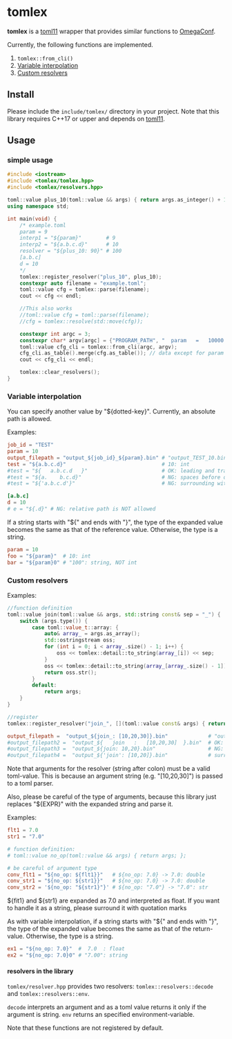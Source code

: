 # tomlex
**tomlex** is a [toml11](https://github.com/ToruNiina/toml11) wrapper that provides similar functions to [OmegaConf](https://omegaconf.readthedocs.io/en/latest/).

Currently, the following functions are implemented.

1. `tomlex::from_cli()`
2. [Variable interpolation](https://omegaconf.readthedocs.io/en/latest/usage.html#interpolation)
3. [Custom resolvers](https://omegaconf.readthedocs.io/en/latest/custom_resolvers.html)

## Install
Please include the `include/tomlex/` directory in your project.
Note that this library requires C++17 or upper and depends on [toml11](https://github.com/ToruNiina/toml11).

## Usage
### simple usage
```cpp
#include <iostream>
#include <tomlex/tomlex.hpp>
#include <tomlex/resolvers.hpp>

toml::value plus_10(toml::value && args) { return args.as_integer() + 10; };
using namespace std;

int main(void) {
	/* example.toml
	param = 9
	interp1 = "${param}"        # 9
	interp2 = "${a.b.c.d}"      # 10
	resolver = "${plus_10: 90}" # 100
	[a.b.c]
	d = 10
	*/
	tomlex::register_resolver("plus_10", plus_10);
	constexpr auto filename = "example.toml";
	toml::value cfg = tomlex::parse(filename);
	cout << cfg << endl;

	//This also works
	//toml::value cfg = toml::parse(filename);
	//cfg = tomlex::resolve(std::move(cfg));

	constexpr int argc = 3;
	constexpr char* argv[argc] = {"PROGRAM_PATH", "  param   =   10000  ", "a.b.c.d  =  nan"};
	toml::value cfg_cli = tomlex::from_cli(argc, argv);
	cfg_cli.as_table().merge(cfg.as_table()); // data except for param and a.b.c.d are merged into cfg_cli
	cout << cfg_cli << endl;

	tomlex::clear_resolvers();
}
```

### Variable interpolation
You can specify another value by "${dotted-key}".
Currently, an absolute path is allowed.

Examples:
```toml
job_id = "TEST"
param = 10
output_filepath = "output_${job_id}_${param}.bin" # "output_TEST_10.bin"
test = "${a.b.c.d}"                               # 10: int
#test = "${   a.b.c.d   }"                        # OK: leading and trailing spaces are allowed
#test = "${a.    b.c.d}"                          # NG: spaces before or after dot are NOT allowed
#test = "${'a.b.c.d'}"                            # NG: surrounding with quotation marks is NOT allowed

[a.b.c]
d = 10
# e = "${.d}" # NG: relative path is NOT allowed
```

If a string starts with "${" and ends with "}",
the type of the expanded value becomes the same as that of the reference value.
Otherwise, the type is a string.
```toml
param = 10
foo = "${param}"  # 10: int
bar = "${param}0" # "100": string, NOT int
```

### Custom resolvers
Examples:
```cpp
//function definition
toml::value join(toml::value && args, std::string const& sep = "_") {
    switch (args.type()) {
        case toml::value_t::array: {
            auto& array_ = args.as_array();
            std::ostringstream oss;
            for (int i = 0; i < array_.size() - 1; i++) {
                oss << tomlex::detail::to_string(array_[i]) << sep;
            }
            oss << tomlex::detail::to_string(array_[array_.size() - 1]);
            return oss.str();
        }
        default:
            return args;
    }
}

//register
tomlex::register_resolver("join_", [](toml::value const& args) { return join(args); });
```

```toml
output_filepath =  "output_${join_: [10,20,30]}.bin"             # "output_0_10_20.bin"
#output_filepath2 =  "output_${   join   :   [10,20,30]  }.bin"  # OK: leading and trailing spaces are allowed
#output_filepath3 =  "output_${join: 10,20}.bin"                 # NG: 10,20 is not a valid toml value
#output_filepath4 =  "output_${'join': [10,20]}.bin"             # surrounding with quotation marks is NOT allowed
```
Note that arguments for the resolver (string after colon) must be a valid toml-value.
This is because an argument string (e.g. "[10,20,30]") is passed to a toml parser.

Also, please be careful of the type of arguments, because this library just replaces "${EXPR}" with the expanded string and parse it.

Examples:
``` toml
flt1 = 7.0
str1 = "7.0"

# function definition: 
# toml::value no_op(toml::value && args) { return args; };

# be careful of argument type
conv_flt1 = "${no_op: ${flt1}}"   # ${no_op: 7.0} -> 7.0: double
conv_str1 = "${no_op: ${str1}}"   # ${no_op: 7.0} -> 7.0: double
conv_str2 = '${no_op: "${str1}"}' # ${no_op: "7.0"} -> "7.0": str
```
${fit1} and ${str1} are expanded as 7.0 and interpreted as float.
If you want to handle it as a string, please surround it with quotation marks 

As with variable interpolation, if a string starts with "${" and ends with "}", the type of the expanded value becomes the same as that of the return-value.
Otherwise, the type is a string.
```toml
ex1 = "${no_op: 7.0}"  #  7.0  : float
ex2 = "${no_op: 7.0}0" # "7.00": string
```
#### resolvers in the library
`tomlex/resolver.hpp` provides two resolvers: `tomlex::resolvers::decode` and `tomlex::resolvers::env`.

`decode` interprets an argument and as a toml value returns it only if the argument is string.
`env` returns an specified environment-variable.

Note that these functions are not registered by default.

